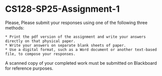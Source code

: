 # CS128-SP25-Assignment-1

Please, 
Please submit your responses using one of the following three methods:

    * Print the pdf version of the assignment and write your answers directly on that physical paper.
    * Write your answers on separate blank sheets of paper.
    * Use a digital format, such as a Word document or another text-based file, to compose your responses.

A scanned copy of your completed work must be submitted on Blackboard for reference purposes.
